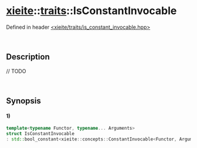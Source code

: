 # [xieite](../../xieite.md)\:\:[traits](../../traits.md)\:\:IsConstantInvocable
Defined in header [<xieite/traits/is_constant_invocable.hpp>](../../../include/xieite/traits/is_constant_invocable.hpp)

&nbsp;

## Description
// TODO

&nbsp;

## Synopsis
#### 1)
```cpp
template<typename Functor, typename... Arguments>
struct IsConstantInvocable
: std::bool_constant<xieite::concepts::ConstantInvocable<Functor, Arguments...>> {};
```
